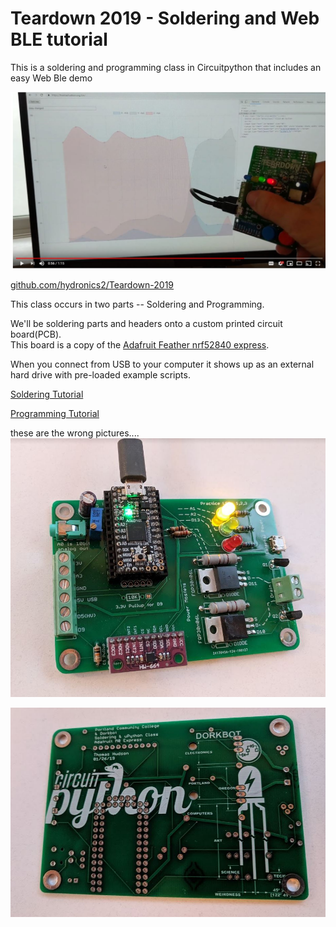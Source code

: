 # Teardown 2019 - Soldering and Web BLE tutorial
This is a soldering and programming class in Circuitpython that includes an easy Web Ble demo

[![IMAGE ALT TEXT HERE](https://github.com/hydronics2/Teardown-2019/blob/master/front_pic.JPG)](https://youtu.be/q24QmTUplko)

[github.com/hydronics2/Teardown-2019](https://github.com/hydronics2/Teardown-2019)

This class occurs in two parts -- Soldering and Programming.

We'll be soldering parts and headers  onto a custom printed circuit board(PCB).  
This board is a copy of the [Adafruit Feather nrf52840 express](https://www.adafruit.com/product/4062).  

When you connect from USB to your computer it shows up as an external hard drive with pre-loaded example scripts.

[Soldering Tutorial](https://github.com/hydronics2/Circuitpython_February_2019/blob/master/soldering/README.md)

[Programming Tutorial](https://github.com/hydronics2/Circuitpython_February_2019/blob/master/programming/README.md)

these are the wrong pictures....
![alt text](https://github.com/hydronics2/Circuitpython_February_2019/blob/master/complete.JPG)

![](https://github.com/hydronics2/Circuitpython_February_2019/blob/master/soldering/eagle_design_files/blank_bottom.JPG)


